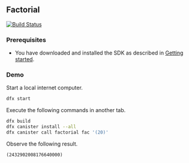 ## Factorial

[![Build Status](https://travis-ci.org/dfinity-lab/examples.svg?branch=master)](https://travis-ci.org/dfinity-lab/examples?branch=master)

### Prerequisites

* You have downloaded and installed the SDK as described in [Getting started](https://sdk.dfinity.org/developer-guide/getting-started.html).

### Demo

Start a local internet computer.

```bash
dfx start
```

Execute the following commands in another tab.

```bash
dfx build
dfx canister install --all
dfx canister call factorial fac '(20)'
```

Observe the following result.

```
(2432902008176640000)
```
